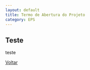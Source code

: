 ```yaml
---
layout: default
title: Termo de Abertura do Projeto
category: EPS
---
```


## Teste

teste

[Voltar](./../)
